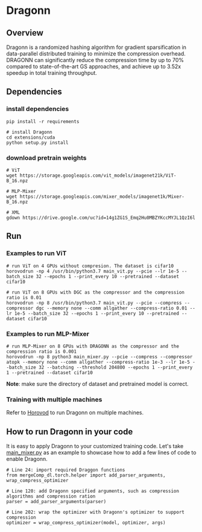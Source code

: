 # Dragonn

## Overview

Dragonn is a randomized hashing algorithm for gradient sparsification in data-parallel distributed training to minimize the compression overhead. 
DRAGONN can significantly reduce the compression time by up to 70% compared to state-of-the-art GS approaches, and achieve up to 3.52x speedup in total training throughput.


## Dependencies

### install dependencies
```shell script
pip install -r requirements

# install Dragonn
cd extensions/cuda
python setup.py install
```

### download pretrain weights

```shell script
# ViT
wget https://storage.googleapis.com/vit_models/imagenet21k/ViT-B_16.npz

# MLP-Mixer
wget https://storage.googleapis.com/mixer_models/imagenet1k/Mixer-B_16.npz

# XML
gdown https://drive.google.com/uc?id=14g1ZG1S_Emq2Hu0MBZYKccMYJL1QzI6l
```

## Run 

### Examples to run ViT
```shell script
# run ViT on 4 GPUs without compresion. The dataset is cifar10
horovodrun -np 4 /usr/bin/python3.7 main_vit.py --pcie --lr 1e-5 --batch_size 32 --epochs 1 --print_every 10 --pretrained --dataset cifar10

# run ViT on 8 GPUs with DGC as the compressor and the compression ratio is 0.01
horovodrun -np 8 /usr/bin/python3.7 main_vit.py --pcie --compress --compressor dgc --memory none --comm allgather --compress-ratio 0.01 --lr 1e-5 --batch_size 32 --epochs 1 --print_every 10 --pretrained --dataset cifar10
```

### Examples to run MLP-Mixer
```shell script
# run MLP-Mixer on 8 GPUs with DRAGONN as the compressor and the compression ratio is 0.001
horovodrun -np 8 python3 main_mixer.py --pcie --compress --compressor atopk --memory none --comm allgather --compress-ratio 1e-3 --lr 1e-5 --batch_size 32 --batching --threshold 204800 --epochs 1 --print_every 1 --pretrained --dataset cifar10
```

**Note**: make sure the directory of dataset and pretrained model is correct.

### Training with multiple machines
Refer to [Horovod](https://horovod.readthedocs.io/en/stable/running_include.html) to run Dragonn on multiple machines.

## How to run Dragonn in your code
It is easy to apply Dragonn to your customized training code.
Let's take [main_mixer.py](./main_mixer.py) as an example to showcase how to add a few lines of code to enable Dragonn.

```shell script
# Line 24: import required Draggon functions 
from mergeComp_dl.torch.helper import add_parser_arguments, wrap_compress_optimizer

# Line 120: add Dragonn specified arguments, such as compression algorithms and compression ration
parser = add_parser_arguments(parser)

# Line 202: wrap the optimizer with Dragonn's optimizer to support compression
optimizer = wrap_compress_optimizer(model, optimizer, args)
```
